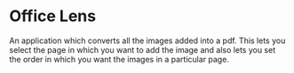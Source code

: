 # Office Lens

An application which converts all the images added into a pdf. This lets you select the page in which you want to add the image and also lets you set the order in which you want the images in a particular page.
